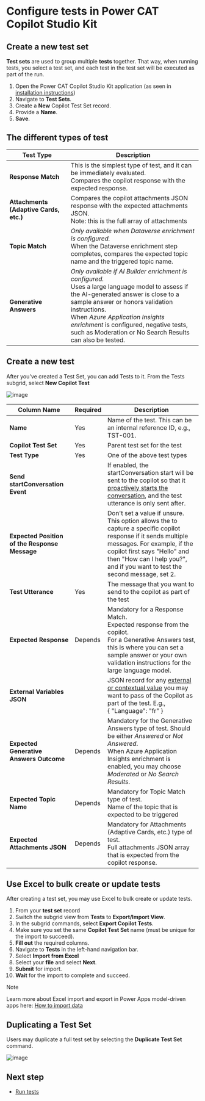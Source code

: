 # Configure tests in Power CAT Copilot Studio Kit

## Create a new test set

**Test sets** are used to group multiple **tests** together. That way, when running tests, you select a test set, and each test in the test set will be executed as part of the run.

1. Open the Power CAT Copilot Studio Kit application (as seen in [installation instructions](./INSTALLATION_INSTRUCTIONS.md#access-the-copilot-studio-accelerator-app))
2. Navigate to **Test Sets**.
3. Create a **New** Copilot Test Set record.
4. Provide a **Name**.
5. **Save**.

## The different types of test

| Test Type | Description |
| --- | --- | 
| **Response Match** | This is the simplest type of test, and it can be immediately evaluated. <br> Compares the copilot response with the expected response. |
| **Attachments (Adaptive Cards, etc.)** | Compares the copilot attachments JSON response with the expected attachments JSON. <br> Note: this is the full array of attachments |
| **Topic Match** | _Only available when Dataverse enrichment is configured._ <br> When the Dataverse enrichment step completes, compares the expected topic name and the triggered topic name. |
| **Generative Answers** | _Only available if AI Builder enrichment is configured._ <br> Uses a large language model to assess if the AI-generated answer is close to a sample answer or honors validation instructions. <br> When _Azure Application Insights enrichment_ is configured, negative tests, such as Moderation or No Search Results can also be tested. | 

## Create a new test

After you've created a Test Set, you can add Tests to it.
From the Tests subgrid, select **New Copilot Test**

![image](https://github.com/microsoft/Powercat-Copilotstudio-Accelerator/assets/37898885/689cfa4a-2c4b-4cc2-be94-4484b00e8c71)

| Column Name | Required | Description | 
| --- | --- | --- |
| **Name** | Yes | Name of the test. This can be an internal reference ID, e.g., TST-001. |
| **Copilot Test Set** | Yes | Parent test set for the test |
| **Test Type** | Yes | One of the above test types |
| **Send startConversation Event** |   | If enabled, the startConversation start will be sent to the copilot so that it [proactively starts the conversation](https://learn.microsoft.com/microsoft-copilot-studio/configure-bot-greeting?tabs=web), and the test utterance is only sent after. |
| **Expected Position of the Response Message** |   | Don't set a value if unsure. <br> This option allows the to capture a specific copilot response if it sends multiple messages. For example, if the copilot first says "Hello" and then "How can I help you?", and if you want to test the second message, set 2. |
| **Test Utterance** | Yes | The message that you want to send to the copilot as part of the test |
| **Expected Response** | Depends | Mandatory for a Response Match. <br> Expected response from the copilot. <br> For a Generative Answers test, this is where you can set a sample answer or your own validation instructions for the large language model.  |
| **External Variables JSON** |   | JSON record for any [external or contextual value](https://learn.microsoft.com/microsoft-copilot-studio/authoring-variables-bot?tabs=webApp#add-global-variables-to-a-custom-canvas) you may want to pass of the Copilot as part of the test. E.g., <br> { "Language": "fr" }  |
| **Expected Generative Answers Outcome** | Depends | Mandatory for the Generative Answers type of test. Should be either _Answered_ or _Not Answered_. <br> When Azure Application Insights enrichment is enabled, you may choose _Moderated_ or _No Search Results_. |
| **Expected Topic Name** | Depends | Mandatory for Topic Match type of test. <br> Name of the topic that is expected to be triggered |
| **Expected Attachments JSON** | Depends | Mandatory for Attachments (Adaptive Cards, etc.) type of test. <br> Full attachments JSON array that is expected from the copilot response. |

## Use Excel to bulk create or update tests

After creating a test set, you may use Excel to bulk create or update tests.
1. From your **test set** record
2. Switch the subgrid view from **Tests** to **Export/Import View**.
3. In the subgrid commands, select **Export Copilot Tests**.
4. Make sure you set the same **Copilot Test Set** name (must be unique for the import to succeed).
5. **Fill out** the required columns.
6. Navigate to **Tests** in the left-hand navigation bar.
7. Select **Import from Excel**
8. Select your **file** and select **Next**.
9. **Submit** for import.
10. **Wait** for the import to complete and succeed.

> [!NOTE]
> Learn more about Excel import and export in Power Apps model-driven apps here: [How to import data
](https://learn.microsoft.com/power-apps/user/import-data)

## Duplicating a Test Set

Users may duplicate a full test set by selecting the **Duplicate Test Set** command.

![image](https://github.com/microsoft/Powercat-Copilotstudio-Accelerator/assets/37898885/a31e9c83-1321-46e3-a887-defa47521a9d)

## Next step
- [Run tests](./RUN_TESTS.md)
